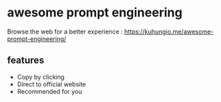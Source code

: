# awesome prompt engineering

Browse the web for a better experience : https://kuhungio.me/awesome-prompt-engineering/

## features 
- Copy by clicking
- Direct to official website
- Recommended for you